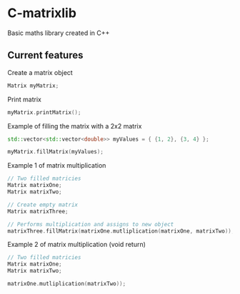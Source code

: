 # C-matrixlib
Basic maths library created in C++

## Current features
Create a matrix object
```c++
Matrix myMatrix;
```
Print matrix

```c++
myMatrix.printMatrix();
```

Example of filling the matrix with a 2x2 matrix
```c++
std::vector<std::vector<double>> myValues = { {1, 2}, {3, 4} };

myMatrix.fillMatrix(myValues);
```

Example 1 of matrix multiplication
```c++
// Two filled matricies
Matrix matrixOne;
Matrix matrixTwo;

// Create empty matrix
Matrix matrixThree;

// Performs multiplication and assigns to new object
matrixThree.fillMatrix(matrixOne.mutliplication(matrixOne, matrixTwo));

```

Example 2 of matrix multiplication (void return)
```c++
// Two filled matricies
Matrix matrixOne;
Matrix matrixTwo;

matrixOne.mutliplication(matrixTwo));
```

